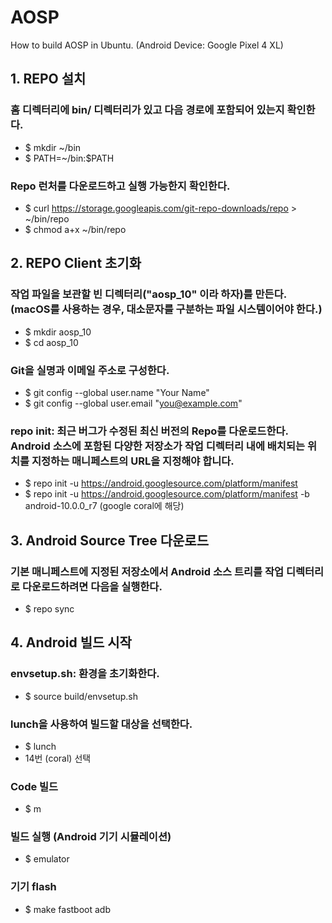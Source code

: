 # AOSP
How to build AOSP in Ubuntu. (Android Device: Google Pixel 4 XL)

## 1. REPO 설치
### 홈 디렉터리에 bin/ 디렉터리가 있고 다음 경로에 포함되어 있는지 확인한다.
* $ mkdir ~/bin
* $ PATH=~/bin:$PATH

### Repo 런처를 다운로드하고 실행 가능한지 확인한다.
* $ curl https://storage.googleapis.com/git-repo-downloads/repo > ~/bin/repo
* $ chmod a+x ~/bin/repo

## 2. REPO Client 초기화
### 작업 파일을 보관할 빈 디렉터리("aosp_10" 이라 하자)를 만든다. (macOS를 사용하는 경우, 대소문자를 구분하는 파일 시스템이어야 한다.)
* $ mkdir aosp_10
* $ cd aosp_10

### Git을 실명과 이메일 주소로 구성한다.
* $ git config --global user.name "Your Name"
* $ git config --global user.email "you@example.com"

### repo init: 최근 버그가 수정된 최신 버전의 Repo를 다운로드한다. Android 소스에 포함된 다양한 저장소가 작업 디렉터리 내에 배치되는 위치를 지정하는 매니페스트의 URL을 지정해야 합니다.
* $ repo init -u https://android.googlesource.com/platform/manifest
* $ repo init -u https://android.googlesource.com/platform/manifest -b android-10.0.0_r7 (google coral에 해당)

## 3. Android Source Tree 다운로드
### 기본 매니페스트에 지정된 저장소에서 Android 소스 트리를 작업 디렉터리로 다운로드하려면 다음을 실행한다.
* $ repo sync

## 4. Android 빌드 시작
### envsetup.sh: 환경을 초기화한다.
* $ source build/envsetup.sh

### lunch을 사용하여 빌드할 대상을 선택한다.
* $ lunch
* 14번 (coral) 선택

### Code 빌드
* $ m

### 빌드 실행 (Android 기기 시뮬레이션)
* $ emulator

### 기기 flash
* $ make fastboot adb




